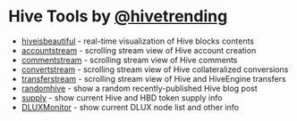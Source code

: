 
# Hive Tools by [@hivetrending](https://peakd.com/@hivetrending)

* [hiveisbeautiful](./hiveisbeautiful) - real-time visualization of Hive blocks contents
* [accountstream](./accountstream) - scrolling stream view of Hive account creation
* [commentstream](./commentstream) - scrolling stream view of Hive comments
* [convertstream](./convertstream) - scrolling stream view of Hive collateralized conversions
* [transferstream](./transferstream) - scrolling stream view of Hive and HiveEngine transfers
* [randomhive](./randomhive) - show a random recently-published Hive blog post
* [supply](./supply) - show current Hive and HBD token supply info
* [DLUXMonitor](./dluxmonitor) - show current DLUX node list and other info